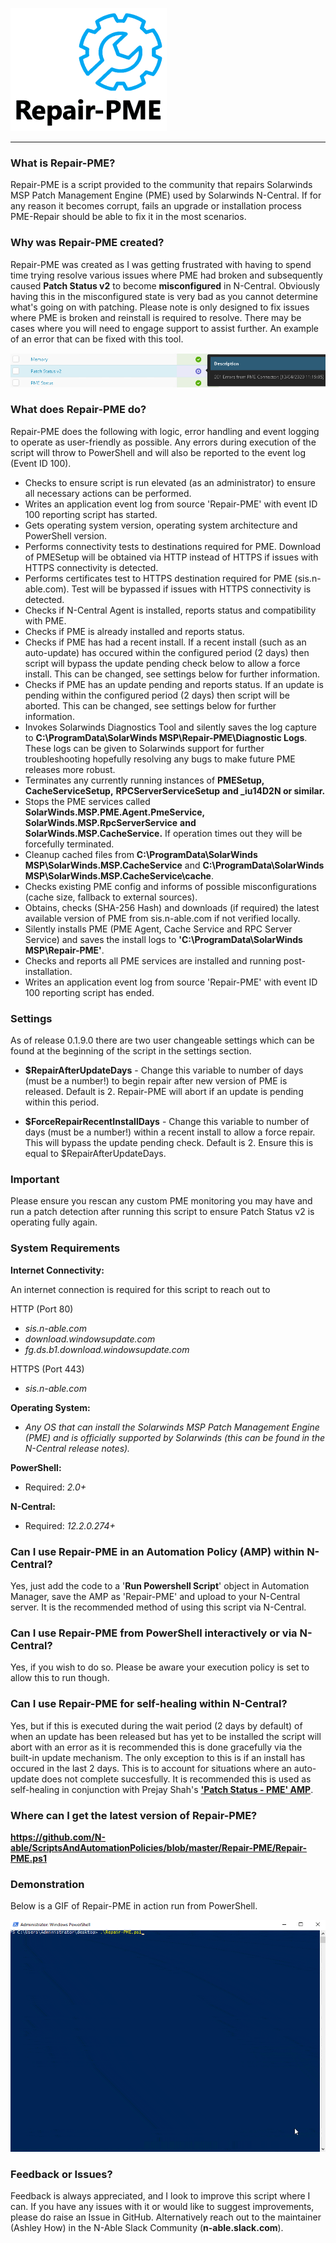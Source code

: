 ![Repair-PME Logo](https://github.com/N-able/ScriptsAndAutomationPolicies/blob/master/WikiFiles/Repair-PME/Repair-PME_Logo_Small.png)
***

### What is Repair-PME?

Repair-PME is a script provided to the community that repairs Solarwinds MSP Patch Management Engine (PME) used by Solarwinds N-Central. If for any reason it becomes corrupt, fails an upgrade or installation process PME-Repair should be able to fix it in the most scenarios. 

### Why was Repair-PME created?

Repair-PME was created as I was getting frustrated with having to spend time trying resolve various issues where PME had broken and subsequently caused **Patch Status v2** to become **misconfigured** in N-Central. Obviously having this in the misconfigured state is very bad as you cannot determine what's going on with patching. Please note is only designed to fix issues where PME is broken and reinstall is required to resolve. There may be cases where you will need to engage support to assist further. An example of an error that can be fixed with this tool.

![Patch_Status_v2_Misconfigured](https://github.com/N-able/ScriptsAndAutomationPolicies/blob/master/WikiFiles/Repair-PME/Patch_Status_v2_Misconfigured.png)

### What does Repair-PME do?

Repair-PME does the following with logic, error handling and event logging to operate as user-friendly as possible. Any errors during execution of the script will throw to PowerShell and will also be reported to the event log (Event ID 100).

* Checks to ensure script is run elevated (as an administrator) to ensure all necessary actions can be performed.
* Writes an application event log from source 'Repair-PME' with event ID 100 reporting script has started.
* Gets operating system version, operating system architecture and PowerShell version.
* Performs connectivity tests to destinations required for PME. Download of PMESetup will be obtained via HTTP instead of HTTPS if issues with HTTPS connectivity is detected.
* Performs certificates test to HTTPS destination required for PME (sis.n-able.com). Test will be bypassed if issues with HTTPS connectivity is detected.
* Checks if N-Central Agent is installed, reports status and compatibility with PME.
* Checks if PME is already installed and reports status.
* Checks if PME has had a recent install. If a recent install (such as an auto-update) has occured within the configured period (2 days) then script will bypass the update pending check below to allow a force install. This can be changed, see settings below for further information.
* Checks if PME has an update pending and reports status. If an update is pending within the configured period (2 days) then script will be aborted. This can be changed, see settings below for further information.
* Invokes Solarwinds Diagnostics Tool and silently saves the log capture to **C:\ProgramData\SolarWinds MSP\Repair-PME\Diagnostic Logs**. These logs can be given to Solarwinds support for further troubleshooting hopefully resolving any bugs to make future PME releases more robust.
* Terminates any currently running instances of **PMESetup,** **CacheServiceSetup,** **RPCServerServiceSetup** **and _iu14D2N or similar.**
* Stops the PME services called **SolarWinds.MSP.PME.Agent.PmeService,** **SolarWinds.MSP.RpcServerService** **and SolarWinds.MSP.CacheService.** If operation times out they will be forcefully terminated. 
* Cleanup cached files from **C:\ProgramData\SolarWinds MSP\SolarWinds.MSP.CacheService** and **C:\ProgramData\SolarWinds MSP\SolarWinds.MSP.CacheService\cache**.
* Checks existing PME config and informs of possible misconfigurations (cache size, fallback to external sources).
* Obtains, checks (SHA-256 Hash) and downloads (if required) the latest available version of PME from sis.n-able.com if not verified locally.
* Silently installs PME (PME Agent, Cache Service and RPC Server Service) and saves the install logs to **'C:\ProgramData\SolarWinds MSP\Repair-PME\'**.
* Checks and reports all PME services are installed and running post-installation.
* Writes an application event log from source 'Repair-PME' with event ID 100 reporting script has ended.

### Settings

As of release 0.1.9.0 there are two user changeable settings which can be found at the beginning of the script in the settings section.

* **$RepairAfterUpdateDays** - Change this variable to number of days (must be a number!) to begin repair after new version of PME is released. Default is 2. Repair-PME will abort if an update is pending within this period.

* **$ForceRepairRecentInstallDays** - Change this variable to number of days (must be a number!) within a recent install to allow a force repair. This will bypass the update pending check. Default is 2. Ensure this is equal to $RepairAfterUpdateDays.

### Important

Please ensure you rescan any custom PME monitoring you may have and run a patch detection after running this script to ensure Patch Status v2 is operating fully again.

### System Requirements

**Internet Connectivity:**

An internet connection is required for this script to reach out to

HTTP (Port 80)
* _sis.n-able.com_
* _download.windowsupdate.com_
* _fg.ds.b1.download.windowsupdate.com_

HTTPS (Port 443)
* _sis.n-able.com_

**Operating System:**
* _Any OS that can install the Solarwinds MSP Patch Management Engine (PME) and is officially supported by Solarwinds (this can be found in the N-Central release notes)._

**PowerShell:**
* Required: _2.0+_

**N-Central:**
* Required: _12.2.0.274+_

### Can I use Repair-PME in an Automation Policy (AMP) within N-Central?

Yes, just add the code to a '**Run Powershell Script**' object in Automation Manager, save the AMP as 'Repair-PME' and upload to your N-Central server. It is the recommended method of using this script via N-Central.

### Can I use Repair-PME from PowerShell interactively or via N-Central?

Yes, if you wish to do so. Please be aware your execution policy is set to allow this to run though.

### Can I use Repair-PME for self-healing within N-Central?

Yes, but if this is executed during the wait period (2 days by default) of when an update has been released but has yet to be installed the script will abort with an error as it is recommended this is done gracefully via the built-in update mechanism. The only exception to this is if an install has occured in the last 2 days. This is to account for situations where an auto-update does not complete succesfully. It is recommended this is used as self-healing in conjunction with Prejay Shah's **[**'Patch Status - PME' AMP**](https://github.com/N-able/CustomMonitoring/tree/f007703830dab88eb7fd710a84c768d0ff119e70/N-Central%20PME%20Services)**.

### Where can I get the latest version of Repair-PME?
**https://github.com/N-able/ScriptsAndAutomationPolicies/blob/master/Repair-PME/Repair-PME.ps1**

### Demonstration
Below is a GIF of Repair-PME in action run from PowerShell.

![Repair-PME Demo](https://github.com/N-able/ScriptsAndAutomationPolicies/blob/master/WikiFiles/Repair-PME/Repair-PME-Demo.gif)

### Feedback or Issues?

Feedback is always appreciated, and I look to improve this script where I can. If you have any issues with it or would like to suggest improvements, please do raise an Issue in GitHub. Alternatively reach out to the maintainer (Ashley How) in the N-Able Slack Community (**n-able.slack.com**).
